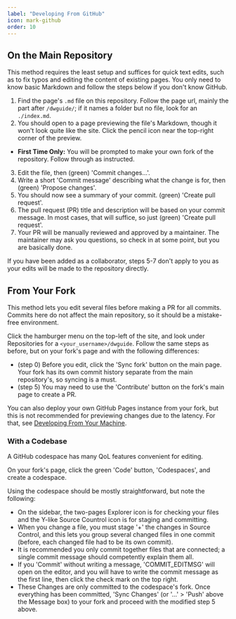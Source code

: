 ```yaml
---
label: "Developing From GitHub"
icon: mark-github
order: 10
---
```


## On the Main Repository

This method requires the least setup and suffices for quick text edits, such as to fix typos and editing the content of existing pages. You only need to know basic Markdown and follow the steps below if you don't know GitHub.

1. Find the page's `.md` file on this repository. Follow the page url, mainly the part after `/dwguide/`; if it names a folder but no file, look for an `./index.md`.
2. You should open to a page previewing the file's Markdown, though it won't look quite like the site. Click the pencil icon near the top-right corner of the preview.
  - **First Time Only:** You will be prompted to make your own fork of the repository. Follow through as instructed.
3. Edit the file, then (green) 'Commit changes...'.
4. Write a short 'Commit message' describing what the change is for, then (green) 'Propose changes'.
5. You should now see a summary of your commit. (green) 'Create pull request'.
6. The pull request (PR) title and description will be based on your commit message. In most cases, that will suffice, so just (green) 'Create pull request'.
7. Your PR will be manually reviewed and approved by a maintainer. The maintainer may ask you questions, so check in at some point, but you are basically done.

If you have been added as a collaborator, steps 5-7 don't apply to you as your edits will be made to the repository directly.

## From Your Fork

This method lets you edit several files before making a PR for all commits. Commits here do not affect the main repository, so it should be a mistake-free environment.

Click the hamburger menu on the top-left of the site, and look under Repositories for a `<your_username>/dwguide`. Follow the same steps as before, but on your fork's page and with the following differences:
- (step 0) Before you edit, click the 'Sync fork' button on the main page. Your fork has its own commit history separate from the main repository's, so syncing is a must.
- (step 5) You may need to use the 'Contribute' button on the fork's main page to create a PR.

You can also deploy your own GitHub Pages instance from your fork, but this is not recommended for previewing changes due to the latency. For that, see [Developing From Your Machine](/docs/github-dev.md).

### With a Codebase

A GitHub codespace has many QoL features convenient for editing.

On your fork's page, click the green 'Code' button, 'Codespaces', and create a codespace.

Using the codespace should be mostly straightforward, but note the following:
- On the sidebar, the two-pages Explorer icon is for checking your files and the Y-like Source Countrol icon is for staging and committing. 
- When you change a file, you must stage '+' the changes in Source Control, and this lets you group several changed files in one commit (before, each changed file had to be its own commit).
- It is recommended you only commit together files that are connected; a single commit message should competently explain them all.
- If you 'Commit' without writing a message, 'COMMIT_EDITMSG' will open on the editor, and you will have to write the commit message as the first line, then click the check mark on the top right.
- These Changes are only committed to the codespace's fork. Once everything has been committed, 'Sync Changes' (or '...' > 'Push' above the Message box) to your fork and proceed with the modified step 5 above.
